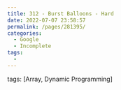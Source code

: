 ```yaml
---
title: 312 - Burst Balloons - Hard
date: 2022-07-07 23:58:57
permalink: /pages/281395/
categories:
  - Google
  - Incomplete
tags:
  - 
---
```

tags: [Array, Dynamic Programming]